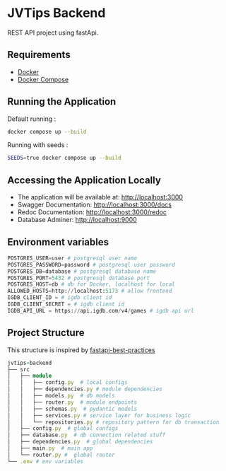 # JVTips Backend

REST API project using fastApi.

## Requirements
- [Docker](https://docs.docker.com/engine/install/)
- [Docker Compose](https://docs.docker.com/compose/install/)

## Running the Application

Default running :
```bash
docker compose up --build
```

Running with seeds :
```bash
SEEDS=true docker compose up --build
```

## Accessing the Application Locally

- The application will be available at: [http://localhost:3000](http://localhost:3000)
- Swagger Documentation: [http://localhost:3000/docs](http://localhost:3000/docs)
- Redoc Documentation: [http://localhost:3000/redoc](http://localhost:3000/redoc)
- Database Adminer: [http://localhost:9000](http://localhost:9000)

## Environment variables

```python
POSTGRES_USER=user # postgresql user name
POSTGRES_PASSWORD=password # postgresql user password
POSTGRES_DB=database # postgresql database name
POSTGRES_PORT=5432 # postgresql database port
POSTGRES_HOST=db # db for Docker, localhost for local
ALLOWED_HOSTS=http://localhost:5173 # allow frontend
IGDB_CLIENT_ID = # igdb client id
IGDB_CLIENT_SECRET = # igdb client id
IGDB_API_URL = https://api.igdb.com/v4/games # igdb api url

```

## Project Structure

This structure is inspired by [fastapi-best-practices](https://github.com/zhanymkanov/fastapi-best-practices)

```ruby
jvtips-backend
├── src
│   ├── module
│   │   ├── config.py  # local configs
│   │   ├── dependencies.py # module dependencies
│   │   ├── models.py  # db models
│   │   ├── router.py  # module endpoints
│   │   ├── schemas.py  # pydantic models
│   │   ├── services.py # service layer for business logic
│   │   └── repositories.py # repository pattern for db transaction
│   ├── config.py  # global configs
│   ├── database.py  # db connection related stuff
│   ├── dependencies.py  # global dependencies
│   ├── main.py  # main app
│   └── router.py #  global router
└── .env # env variables
```
